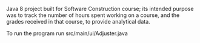 Java 8 project built for Software Construction course; its intended purpose was to track the number of hours spent working on a course, and the grades received in that course, to provide analytical data.

To run the program run     src/main/ui/Adjuster.java

